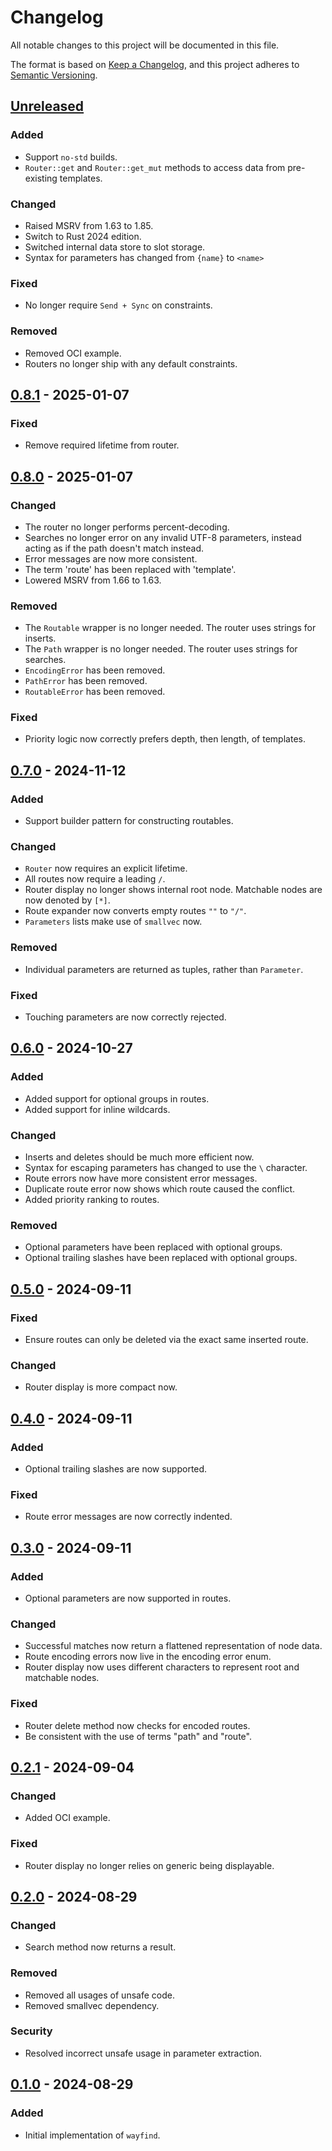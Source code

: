 # Changelog

All notable changes to this project will be documented in this file.

The format is based on [Keep a Changelog](https://keepachangelog.com/en/1.1.0/),
and this project adheres to [Semantic Versioning](https://semver.org/spec/v2.0.0.html).

## [Unreleased]

### Added

- Support `no-std` builds.
- `Router::get` and `Router::get_mut` methods to access data from pre-existing templates.

### Changed

- Raised MSRV from 1.63 to 1.85.
- Switch to Rust 2024 edition.
- Switched internal data store to slot storage.
- Syntax for parameters has changed from `{name}` to `<name>`

### Fixed

- No longer require `Send + Sync` on constraints.

### Removed

- Removed OCI example.
- Routers no longer ship with any default constraints.

## [0.8.1] - 2025-01-07

### Fixed

- Remove required lifetime from router.

## [0.8.0] - 2025-01-07

### Changed

- The router no longer performs percent-decoding.
- Searches no longer error on any invalid UTF-8 parameters, instead acting as if the path doesn't match instead.
- Error messages are now more consistent.
- The term 'route' has been replaced with 'template'.
- Lowered MSRV from 1.66 to 1.63.

### Removed

- The `Routable` wrapper is no longer needed. The router uses strings for inserts.
- The `Path` wrapper is no longer needed. The router uses strings for searches.
- `EncodingError` has been removed.
- `PathError` has been removed.
- `RoutableError` has been removed.

### Fixed

- Priority logic now correctly prefers depth, then length, of templates.

## [0.7.0] - 2024-11-12

### Added

- Support builder pattern for constructing routables.

### Changed

- `Router` now requires an explicit lifetime.
- All routes now require a leading `/`.
- Router display no longer shows internal root node. Matchable nodes are now denoted by `[*]`.
- Route expander now converts empty routes `""` to `"/"`.
- `Parameters` lists make use of `smallvec` now.

### Removed

- Individual parameters are returned as tuples, rather than `Parameter`.

### Fixed

- Touching parameters are now correctly rejected.

## [0.6.0] - 2024-10-27

### Added

- Added support for optional groups in routes.
- Added support for inline wildcards.

### Changed

- Inserts and deletes should be much more efficient now.
- Syntax for escaping parameters has changed to use the `\` character.
- Route errors now have more consistent error messages.
- Duplicate route error now shows which route caused the conflict.
- Added priority ranking to routes.

### Removed

- Optional parameters have been replaced with optional groups.
- Optional trailing slashes have been replaced with optional groups.

## [0.5.0] - 2024-09-11

### Fixed

- Ensure routes can only be deleted via the exact same inserted route.

### Changed

- Router display is more compact now.

## [0.4.0] - 2024-09-11

### Added

- Optional trailing slashes are now supported.

### Fixed

- Route error messages are now correctly indented.

## [0.3.0] - 2024-09-11

### Added

- Optional parameters are now supported in routes.

### Changed

- Successful matches now return a flattened representation of node data.
- Route encoding errors now live in the encoding error enum.
- Router display now uses different characters to represent root and matchable nodes.

### Fixed

- Router delete method now checks for encoded routes.
- Be consistent with the use of terms "path" and "route".

## [0.2.1] - 2024-09-04

### Changed

- Added OCI example.

### Fixed

- Router display no longer relies on generic being displayable.

## [0.2.0] - 2024-08-29

### Changed

- Search method now returns a result.

### Removed

- Removed all usages of unsafe code.
- Removed smallvec dependency.

### Security

- Resolved incorrect unsafe usage in parameter extraction.

## [0.1.0] - 2024-08-29

### Added

- Initial implementation of `wayfind`.

[unreleased]: https://github.com/DuskSystems/wayfind/compare/v0.8.1...HEAD
[0.8.1]: https://github.com/DuskSystems/wayfind/compare/v0.8.0...v0.8.1
[0.8.0]: https://github.com/DuskSystems/wayfind/compare/v0.7.0...v0.8.0
[0.7.0]: https://github.com/DuskSystems/wayfind/compare/v0.6.0...v0.7.0
[0.6.0]: https://github.com/DuskSystems/wayfind/compare/v0.5.0...v0.6.0
[0.5.0]: https://github.com/DuskSystems/wayfind/compare/v0.4.0...v0.5.0
[0.4.0]: https://github.com/DuskSystems/wayfind/compare/v0.3.0...v0.4.0
[0.3.0]: https://github.com/DuskSystems/wayfind/compare/v0.2.1...v0.3.0
[0.2.1]: https://github.com/DuskSystems/wayfind/compare/v0.2.0...v0.2.1
[0.2.0]: https://github.com/DuskSystems/wayfind/compare/v0.1.0...v0.2.0
[0.1.0]: https://github.com/DuskSystems/wayfind/releases/tag/v0.1.0
